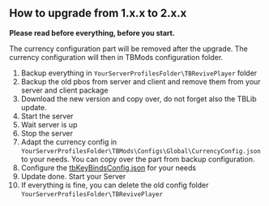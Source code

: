 ## How to upgrade from 1.x.x to 2.x.x

**Please read before everything, before you start.**

The currency configuration part will be removed after the upgrade. The currency configuration will then in TBMods configuration folder.

1. Backup everything in ``YourServerProfilesFolder\TBRevivePlayer`` folder
1. Backup the old pbos from server and client and remove them from your server and client package
1. Download the new version and copy over, do not forget also the TBLib update.
1. Start the server
1. Wait server is up
1. Stop the server
1. Adapt the currency config in ``YourServerProfilesFolder\TBMods\Configs\Global\CurrencyConfig.json`` to your needs. You can copy over the part from backup configuration.
1. Configure the [tbKeyBindsConfig.json](../GlobalConfigs/Readme.md#tbkeybindsconfigjson) for your needs
1. Update done. Start your Server
1. If everything is fine, you can delete the old config folder ``YourServerProfilesFolder\TBRevivePlayer``
